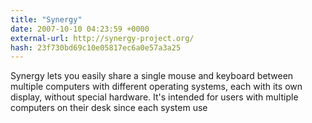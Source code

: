 ```yaml
---
title: "Synergy"
date: 2007-10-10 04:23:59 +0000
external-url: http://synergy-project.org/
hash: 23f730bd69c10e05817ec6a0e57a3a25
---
```


Synergy lets you easily share a single mouse and keyboard between multiple computers with different operating systems, each with its own display, without special hardware. It's intended for users with multiple computers on their desk since each system use
